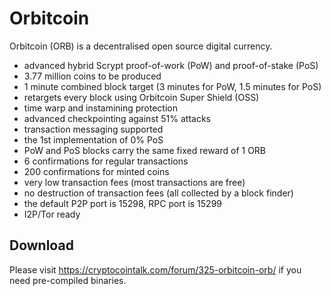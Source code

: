 Orbitcoin
===========

Orbitcoin (ORB) is a decentralised open source digital currency.

 - advanced hybrid Scrypt proof-of-work (PoW) and proof-of-stake (PoS)
 - 3.77 million coins to be produced
 - 1 minute combined block target (3 minutes for PoW, 1.5 minutes for PoS)
 - retargets every block using Orbitcoin Super Shield (OSS)
 - time warp and instamining protection
 - advanced checkpointing against 51% attacks
 - transaction messaging supported
 - the 1st implementation of 0% PoS
 - PoW and PoS blocks carry the same fixed reward of 1 ORB
 - 6 confirmations for regular transactions
 - 200 confirmations for minted coins
 - very low transaction fees (most transactions are free)
 - no destruction of transaction fees (all collected by a block finder)
 - the default P2P port is 15298, RPC port is 15299
 - I2P/Tor ready


Download
--------

Please visit https://cryptocointalk.com/forum/325-orbitcoin-orb/ if you need pre-compiled binaries.

